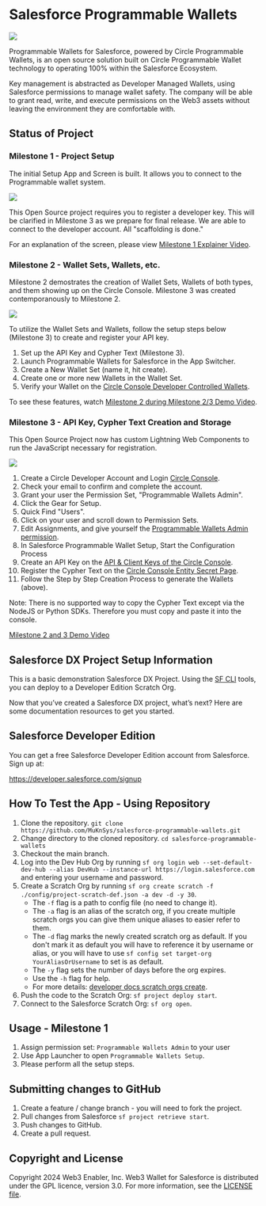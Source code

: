 # Salesforce Programmable Wallets

![](https://github.com/MuKnSys/web3-wallet-for-salesforce/blob/main/documentation-and-images/Web3-wallet-for-Salesforce-logo.png)

Programmable Wallets for Salesforce, powered by Circle Programmable Wallets, is an open source solution built on Circle Programmable Wallet technology to operating 100% within the Salesforce Ecosystem.

Key management is abstracted as Developer Managed Wallets, using Salesforce permissions to manage wallet safety. The company will be able to grant read, write, and execute permissions on the Web3 assets without leaving the environment they are comfortable with.

## Status of Project

### Milestone 1 - Project Setup

The initial Setup App and Screen is built. It allows you to connect to the Programmable wallet system.

![](https://github.com/MuKnSys/web3-wallet-for-salesforce/blob/main/documentation-and-images/screenshot-setup.png)

This Open Source project requires you to register a developer key. This will be clarified in Milestone 3 as we prepare for final release. We are able to connect to the developer account. All "scaffolding is done."

For an explanation of the screen, please view [Milestone 1 Explainer Video](https://youtu.be/XJlX5Affdg8).

### Milestone 2 - Wallet Sets, Wallets, etc.

Milestone 2 demostrates the creation of Wallet Sets, Wallets of both types, and them showing up on the Circle Console. Milestone 3 was created contemporanously to Milestone 2.

![](https://github.com/MuKnSys/web3-wallet-for-salesforce/blob/main/documentation-and-images/screenshot-wallet-sets-with-wallets.jpg)

To utilize the Wallet Sets and Wallets, follow the setup steps below (Milestone 3) to create and register your API key.

1. Set up the API Key and Cypher Text (Milestone 3).
2. Launch Programmable Wallets for Salesforce in the App Switcher.
3. Create a New Wallet Set (name it, hit create).
4. Create one or more new Wallets in the Wallet Set.
5. Verify your Wallet on the [Circle Console Developer Controlled Wallets](https://console.circle.com/wallets/dev/wallets).

To see these features, watch [Milestone 2 during Milestone 2/3 Demo Video](https://youtu.be/4BBZACRtaew?si=BNENamc_rpDT1pKC&t=108).

### Milestone 3 - API Key, Cypher Text Creation and Storage

This Open Source Project now has custom Lightning Web Components to run the JavaScript necessary for registration.

![](https://github.com/MuKnSys/web3-wallet-for-salesforce/blob/main/documentation-and-images/screenshot-configuration-data.jpg)

1. Create a Circle Developer Account and Login [Circle Console](https://console.circle.com/).
2. Check your email to confirm and complete the account.
3. Grant your user the Permission Set, "Programmable Wallets Admin".
  1. Click the Gear for Setup.
  2. Quick Find "Users".
  3. Click on your user and scroll down to Permission Sets.
  4. Edit Assignments, and give yourself the [Programmable Wallets Admin permission](https://github.com/MuKnSys/web3-wallet-for-salesforce/blob/main/documentation-and-images/screenshot-permission-set.jpg).
4. In Salesforce Programmable Wallet Setup, Start the Configuration Process
5. Create an API Key on the [API & Client Keys of the Circle Console](https://console.circle.com/api-keys).
6. Register the Cypher Text on the [Circle Console Entity Secret Page](https://console.circle.com/wallets/dev/configurator/entity-secret).
7. Follow the Step by Step Creation Process to generate the Wallets (above).

Note: There is no supported way to copy the Cypher Text except via the NodeJS or Python SDKs. Therefore you must copy and paste it into the console.

[Milestone 2 and 3 Demo Video](https://youtu.be/4BBZACRtaew)



## Salesforce DX Project Setup Information

This is a basic demonstration Salesforce DX Project. Using the
[SF CLI](https://developer.salesforce.com/tools/sfdxcli) tools, you can deploy
to a Developer Edition Scratch Org.

Now that you’ve created a Salesforce DX project, what’s next? Here are some
documentation resources to get you started.

## Salesforce Developer Edition

You can get a free Salesforce Developer Edition account from Salesforce. Sign up
at:

https://developer.salesforce.com/signup

## How To Test the App - Using Repository

1. Clone the repository. `git clone https://github.com/MuKnSys/salesforce-programmable-wallets.git`
1. Change directory to the cloned repository. `cd salesforce-programmable-wallets`
1. Checkout the main branch.
1. Log into the Dev Hub Org by running
   `sf org login web --set-default-dev-hub --alias DevHub --instance-url https://login.salesforce.com`
   and entering your username and password.
1. Create a Scratch Org by running
   `sf org create scratch -f ./config/project-scratch-def.json -a dev -d -y 30`.
   - The `-f` flag is a path to config file (no need to change it).
   - The `-a` flag is an alias of the scratch org, if you create multiple
     scratch orgs you can give them unique aliases to easier refer to them.
   - The `-d` flag marks the newly created scratch org as default. If you don't
     mark it as default you will have to reference it by username or alias, or
     you will have to use `sf config set target-org YourAliasOrUsername` to set
     is as default.
   - The `-y` flag sets the number of days before the org expires.
   - Use the `-h` flag for help.
   - For more details:
     [developer docs scratch orgs create](https://developer.salesforce.com/docs/atlas.en-us.sfdx_dev.meta/sfdx_dev/sfdx_dev_scratch_orgs_create.htm).
1. Push the code to the Scratch Org: `sf project deploy start`.
1. Connect to the Salesforce Scratch Org: `sf org open`.

## Usage - Milestone 1

1. Assign permission set: `Programmable Wallets Admin` to your user
1. Use App Launcher to open `Programmable Wallets Setup`.
1. Please perform all the setup steps.

## Submitting changes to GitHub

1. Create a feature / change branch - you will need to fork the project.
1. Pull changes from Salesforce `sf project retrieve start`.
1. Push changes to GitHub.
1. Create a pull request.


## Copyright and License

Copyright 2024 Web3 Enabler, Inc. Web3 Wallet for Salesforce is distributed under the GPL licence, version 3.0. For more information, see the [LICENSE file](https://github.com/MuKnSys/web3-wallet-for-salesforce/blob/main/LICENSE).
